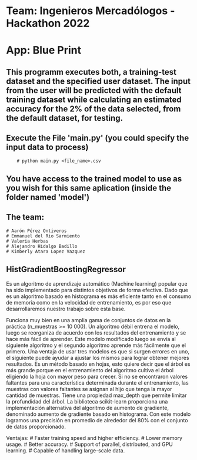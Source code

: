 # Team: Ingenieros Mercadólogos - Hackathon 2022
# App: Blue Print

## This programm executes both, a training-test dataset and the specified user dataset. The input from the user will be predicted with the default training dataset while calculating an estimated accuracy for the 2% of the data selected, from the default dataset, for testing.

## Execute the File 'main.py' (you could specify the input data to process) 
        # python main.py <file_name>.csv

## You have access to the trained model to use as you wish for this same aplication (inside the folder named 'model')

## The team:
    # Aarón Pérez Ontiveros
    # Emmanuel del Rio Sarmiento
    # Valeria Herbas
    # Alejandro Hidalgo Badillo
    # Kimberly Atara Lopez Vazquez
    
## HistGradientBoostingRegressor
Es un algoritmo de aprendizaje automático (Machine learning) popular que ha sido implementado para distintos objetivos de forma efectiva. Dado que es un algoritmo basado en histograma es más eficiente tanto en el consumo de memoria como en la velocidad de entrenamiento, es por eso que desarrollaremos nuestro trabajo sobre esta base.

Funciona muy bien en una amplia gama de conjuntos de datos en la práctica (n_muestras >= 10 000).
Un algoritmo débil entrena el modelo, luego se reorganiza de acuerdo con los resultados del entrenamiento y se hace más fácil de aprender. Este modelo modificado luego se envía al siguiente algoritmo y el segundo algoritmo aprende más fácilmente que el primero. Una ventaja de usar tres modelos es que si surgen errores en uno, el siguiente puede ayudar a ajustar los mismos para lograr obtener mejores resultados.
Es un método basado en hojas, esto quiere decir que el árbol es más grande porque en el entrenamiento del algoritmo cultiva el árbol eligiendo la hoja con mayor peso para crecer. Si no se encontraron valores faltantes para una característica determinada durante el entrenamiento, las muestras con valores faltantes se asignan al hijo que tenga la mayor cantidad de muestras. Tiene una propiedad max_depth que permite limitar la profundidad del árbol.
La biblioteca scikit-learn proporciona una implementación alternativa del algoritmo de aumento de gradiente, denominado aumento de gradiente basado en histograma.
Con este modelo logramos una precisión en promedio de alrededor del 80% con el conjunto de datos proporcionado.

Ventajas:
    # Faster training speed and higher efficiency.
    # Lower memory usage.
    # Better accuracy.
    # Support of parallel, distributed, and GPU learning.
    # Capable of handling large-scale data.